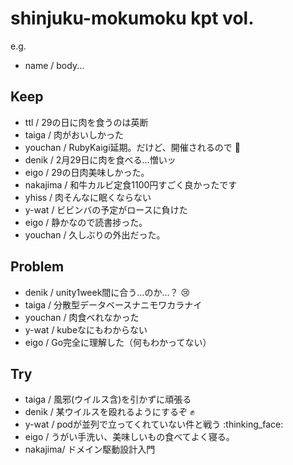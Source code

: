 # shinjuku-mokumoku kpt vol.

e.g. 
- name / body...

## Keep

- ttl / 29の日に肉を食うのは英断
- taiga / 肉がおいしかった
- youchan / RubyKaigi延期。だけど、開催されるので :clap: 
- denik / 2月29日に肉を食べる…憎いッ
- eigo / 29の日肉美味しかった。
- nakajima / 和牛カルビ定食1100円すごく良かったです
- yhiss / 肉そんなに眠くならない
- y-wat / ビビンバの予定がロースに負けた
- eigo / 静かなので読書捗った。
- youchan / 久しぶりの外出だった。

## Problem

- denik / unity1week間に合う…のか…？ :cry: 
- taiga / 分散型データベースナニモワカラナイ
- youchan / 肉食べれなかった
- y-wat / kubeなにもわからない
- eigo / Go完全に理解した（何もわかってない）

## Try

- taiga / 風邪(ウイルス含)を引かずに頑張る
- denik / 某ウイルスを殴れるようにするぞ :fist: 
- y-wat / podが並列で立ってくれていない件と戦う :thinking_face: 
- eigo / うがい手洗い、美味しいもの食べてよく寝る。
- nakajima/ ドメイン駆動設計入門

